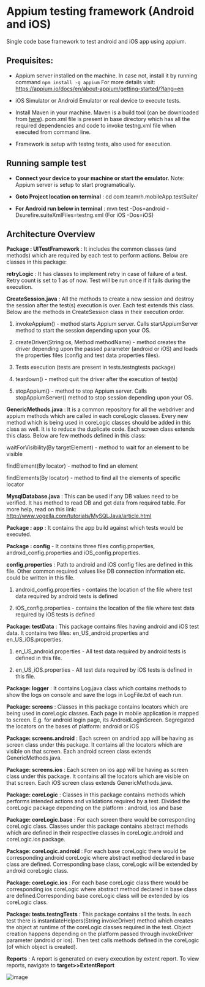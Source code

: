 
# Appium testing framework (Android and iOS)

Single code base framework to test android and iOS app using appium.

## Prequisites:

- Appium server installed on the machine. In case not, install it by running command `npm install -g appium` 
For more details visit: https://appium.io/docs/en/about-appium/getting-started/?lang=en

- iOS Simulator or Android Emulator or real device to execute tests.

- Install Maven in your machine. Maven is a build tool (can be downloaded from [here](https://maven.apache.org/download.cgi)). pom.xml file is present in base directory which has all the required dependencies and code to invoke testng.xml file when executed from command line.

- Framework is setup with testng tests, also used for execution.

## Running sample test

- **Connect your device to your machine or start the emulator.** Note: Appium server is setup to start programatically.


- **Goto Project location on terminal** : cd com.teamrh.mobileApp.testSuite/


- **For Android run below in terminal** : mvn test -Dos=android -Dsurefire.suiteXmlFiles=testng.xml (For iOS -Dos=iOS)


## Architecture Overview

**Package : UITestFramework** : It includes the common classes (and methods) which are required by each test to perform actions. Below are classes in this package:

**retryLogic** : It has classes to implement retry in case of failure of a test. Retry count  is set to 1 as of now. Test will be run once if it fails during the execution. 


**CreateSession.java** : All the methods to create a new session and destroy the session after the test(s) execution is over. Each test extends this class. Below are the methods in CreateSession class in their execution order.

1. invokeAppium() - method starts Appium server. Calls startAppiumServer method to start the session depending upon your OS.

2. createDriver(String os, Method methodName) - method creates the driver depending upon the passed parameter (android or iOS) and loads the properties files (config and test data properties files).

3. Tests execution (tests are present in tests.testngtests package)

4. teardown() - method quit the driver after the execution of test(s) 

5. stopAppium() - method to stop Appium server. Calls stopAppiumServer() method to stop session depending upon your OS.



**GenericMethods.java** : It is a common repository for all the  webdriver and appium methods which are called in each coreLogic classes. Every new method which is being used in coreLogic classes should be added in this class as well. It is to reduce the duplicate code. Each screen class extends this class. Below are few methods defined in this class:

waitForVisibility(By targetElement) - method to wait for an element to be visible

findElement(By locator) - method to find an element

findElements(By locator) - method to find all the elements of specific locator

**MysqlDatabase.java** : This can be used if any DB values need to be verified. It has method to read DB and get data from required table. For more help, read on this link: http://www.vogella.com/tutorials/MySQLJava/article.html


**Package : app** : It contains the app build against which tests would be executed. 

**Package : config** - It contains three files config.properties, android_config.properties and iOS_config.properties.

**config.properties** : Path to android and iOS config files are defined in this file. Other common required values like DB connection information etc. could be written in this file.


1. android_config.properties - contains the location of the file where test data required by android tests is defined

2. iOS_config.properties - contains the location of the file where test data required by iOS tests is defined

**Package: testData** : This package contains files having android and iOS test data. It contains two files: en_US_android.properties and en_US_iOS.properties.


1. en_US_android.properties - All test data required by android tests is defined in this file.

2. en_US_iOS.properties - All test data required by iOS tests is defined in this file.

**Package: logger** : It contains Log.java class which contains methods to show the logs on console and save the logs in LogFile.txt of each run.
				

**Package: screens** : Classes in this package contains locators which are being used in coreLogic classes. Each page in mobile application is mapped to screen. E.g. for android login page, its AndroidLoginScreen. Segregated the locators on the bases of platform: android or iOS

**Package: screens.android** : Each screen on andriod app will be having as screen class under this package. It contains all the locators which are visible on that screen. Each android screen class extends GenericMethods.java. 

**Package: screens.ios** : Each screen on ios app will be having as screen class under this package. It contains all the locators which are visible on that screen. Each iOS screen class extends GenericMethods.java. 

**Package: coreLogic** : Classes in this package contains methods which performs intended actions and validations required by a test. Divided the coreLogic package depending on the platform : android, ios and base
 		
**Package: coreLogic.base** : For each screen there would be corresponding coreLogic class. Classes under this package contains abstract methods which are defined in their respective classes in coreLogic.android and coreLogic.ios package.
				
**Package: coreLogic.android** : For each base coreLogic there would be corresponding android coreLogic 
where abstract method declared in base class are defined. Corresponding base class, coreLogic will be extended by android coreLogic class.

**Package: coreLogic.ios** : For each base coreLogic class there would be corresponding ios coreLogic
where abstract method declared in base class are defined.Corresponding base coreLogic class will be extended by ios coreLogic class.

**Package: tests.testngTests** :  This package contains all the tests. In each test there is instantiateHelpers(String invokeDriver) method which creates the object at 
runtime of the coreLogic classes required in the test. Object creation happens depending on the platform passed through invokeDriver parameter (android or ios). Then test calls methods defined in the coreLogic (of which object is created).

**Reports** : A report is generated on every execution by extent report. To view reports, navigate to **target>>ExtentReport**

![image](UIAutomation/images/pic.png)

